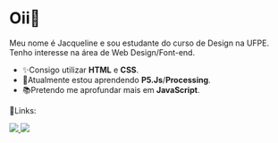# Oii👋

Meu nome é Jacqueline e sou estudante do curso de Design na UFPE.
Tenho interesse na área de Web Design/Font-end.

- ✨Consigo utilizar **HTML** e **CSS**.
- 📝Atualmente estou aprendendo **P5.Js**/**Processing**.
- 📚Pretendo me aprofundar mais em **JavaScript**.

🔗Links:
<div>

  <a href="mailto:silvafonseca.jacqueline@gmail.com" target="_blank"> <img src="https://img.shields.io/badge/Gmail-D14836?style=for-the-badge&logo=gmail&logoColor=white" target="_blank"> </a>
  <a href="https://www.linkedin.com/in/jacquelinesilvafonseca/" target="_blank"> <img src="https://img.shields.io/badge/LinkedIn-0077B5?style=for-the-badge&logo=linkedin&logoColor=white" target="_blank"> </a>

</div>
